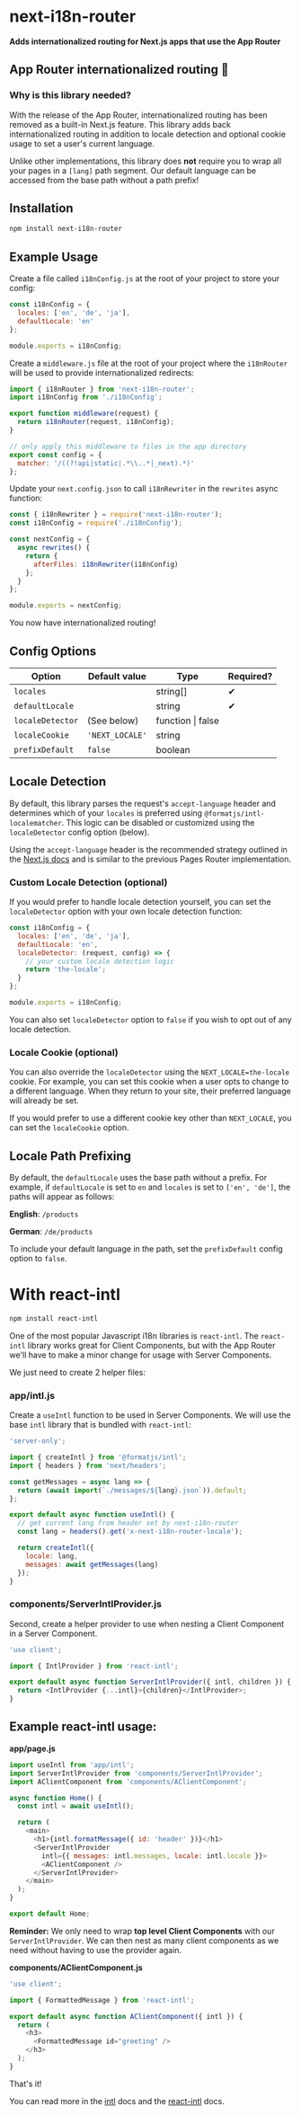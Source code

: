 # next-i18n-router

**Adds internationalized routing for Next.js apps that use the App Router**

## App Router internationalized routing 🎉

### Why is this library needed?

With the release of the App Router, internationalized routing has been removed as a built-in Next.js feature. This library adds back internationalized routing in addition to locale detection and optional cookie usage to set a user's current language.

Unlike other implementations, this library does **not** require you to wrap all your pages in a `[lang]` path segment. Our default language can be accessed from the base path without a path prefix!

## Installation

```sh
npm install next-i18n-router
```

## Example Usage

Create a file called `i18nConfig.js` at the root of your project to store your config:

```js
const i18nConfig = {
  locales: ['en', 'de', 'ja'],
  defaultLocale: 'en'
};

module.exports = i18nConfig;
```

Create a `middleware.js` file at the root of your project where the `i18nRouter` will be used to provide internationalized redirects:

```js
import { i18nRouter } from 'next-i18n-router';
import i18nConfig from './i18nConfig';

export function middleware(request) {
  return i18nRouter(request, i18nConfig);
}

// only apply this middleware to files in the app directory
export const config = {
  matcher: '/((?!api|static|.*\\..*|_next).*)'
};
```

Update your `next.config.json` to call `i18nRewriter` in the `rewrites` async function:

```js
const { i18nRewriter } = require('next-i18n-router');
const i18nConfig = require('./i18nConfig');

const nextConfig = {
  async rewrites() {
    return {
      afterFiles: i18nRewriter(i18nConfig)
    };
  }
};

module.exports = nextConfig;
```

You now have internationalized routing!

## Config Options

| Option           | Default value   | Type              | Required? |
| ---------------- | --------------- | ----------------- | --------- |
| `locales`        |                 | string[]          | &#10004;  |
| `defaultLocale`  |                 | string            | &#10004;  |
| `localeDetector` | (See below)     | function \| false |           |
| `localeCookie`   | `'NEXT_LOCALE'` | string            |           |
| `prefixDefault`  | `false`         | boolean           |           |

## Locale Detection

By default, this library parses the request's `accept-language` header and determines which of your `locales` is preferred using `@formatjs/intl-localematcher`. This logic can be disabled or customized using the `localeDetector` config option (below).

Using the `accept-language` header is the recommended strategy outlined in the [Next.js docs](https://nextjs.org/docs/app/building-your-application/routing/internationalization) and is similar to the previous Pages Router implementation.

### Custom Locale Detection (optional)

If you would prefer to handle locale detection yourself, you can set the `localeDetector` option with your own locale detection function:

```js
const i18nConfig = {
  locales: ['en', 'de', 'ja'],
  defaultLocale: 'en',
  localeDetector: (request, config) => {
    // your custom locale detection logic
    return 'the-locale';
  }
};

module.exports = i18nConfig;
```

You can also set `localeDetector` option to `false` if you wish to opt out of any locale detection.

### Locale Cookie (optional)

You can also override the `localeDetector` using the `NEXT_LOCALE=the-locale` cookie. For example, you can set this cookie when a user opts to change to a different language. When they return to your site, their preferred language will already be set.

If you would prefer to use a different cookie key other than `NEXT_LOCALE`, you can set the `localeCookie` option.

## Locale Path Prefixing

By default, the `defaultLocale` uses the base path without a prefix. For example, if `defaultLocale` is set to `en` and `locales` is set to `['en', 'de']`, the paths will appear as follows:

**English**: `/products`

**German**: `/de/products`

To include your default language in the path, set the `prefixDefault` config option to `false`.

# With react-intl

```sh
npm install react-intl
```

One of the most popular Javascript i18n libraries is `react-intl`. The `react-intl` library works great for Client Components, but with the App Router we'll have to make a minor change for usage with Server Components.

We just need to create 2 helper files:

### app/intl.js

Create a `useIntl` function to be used in Server Components. We will use the base `intl` library that is bundled with `react-intl`:

```js
'server-only';

import { createIntl } from '@formatjs/intl';
import { headers } from 'next/headers';

const getMessages = async lang => {
  return (await import(`./messages/${lang}.json`)).default;
};

export default async function useIntl() {
  // get current lang from header set by next-i18n-router
  const lang = headers().get('x-next-i18n-router-locale');

  return createIntl({
    locale: lang,
    messages: await getMessages(lang)
  });
}
```

### components/ServerIntlProvider.js

Second, create a helper provider to use when nesting a Client Component in a Server Component.

```js
'use client';

import { IntlProvider } from 'react-intl';

export default async function ServerIntlProvider({ intl, children }) {
  return <IntlProvider {...intl}>{children}</IntlProvider>;
}
```

## Example react-intl usage:

**app/page.js**

```js
import useIntl from 'app/intl';
import ServerIntlProvider from 'components/ServerIntlProvider';
import AClientComponent from 'components/AClientComponent';

async function Home() {
  const intl = await useIntl();

  return (
    <main>
      <h1>{intl.formatMessage({ id: 'header' })}</h1>
      <ServerIntlProvider
        intl={{ messages: intl.messages, locale: intl.locale }}>
        <AClientComponent />
      </ServerIntlProvider>
    </main>
  );
}

export default Home;
```

**Reminder:** We only need to wrap **top level Client Components** with our `ServerIntlProvider`. We can then nest as many client components as we need without having to use the provider again.

**components/AClientComponent.js**

```js
'use client';

import { FormattedMessage } from 'react-intl';

export default async function AClientComponent({ intl }) {
  return (
    <h3>
      <FormattedMessage id="greeting" />
    </h3>
  );
}
```

That's it!

You can read more in the [intl](https://formatjs.io/docs/intl) docs and the [react-intl](https://formatjs.io/docs/react-intl) docs.
